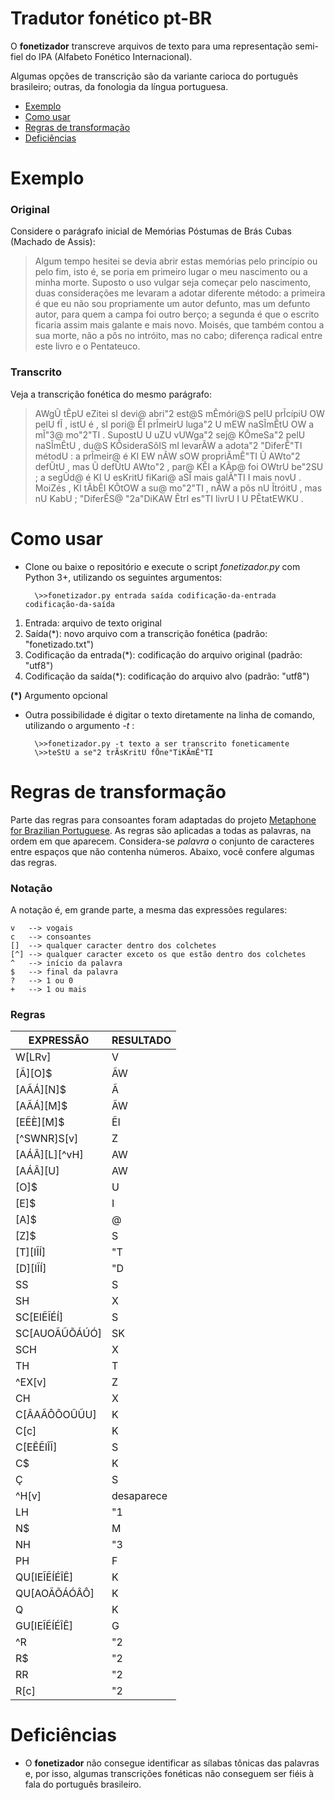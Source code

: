 # Tradutor fonético pt-BR

O **fonetizador** transcreve arquivos de texto para uma representação semi-fiel do IPA (Alfabeto Fonético Internacional).

Algumas opções de transcrição são da variante carioca do português brasileiro; outras, da fonologia da língua portuguesa.

* [Exemplo](#exemplo)
* [Como usar](#como-usar)
* [Regras de transformação](#regras-de-transformação)
* [Deficiências](#deficiências)

# Exemplo

### Original

Considere o parágrafo inicial de Memórias Póstumas de Brás Cubas (Machado de Assis):

>Algum tempo hesitei se devia abrir estas memórias pelo princípio ou pelo fim, isto é, se poria em primeiro lugar o meu nascimento ou a minha morte. Suposto o uso vulgar seja começar pelo nascimento, duas considerações me levaram a adotar diferente método: a primeira é que eu não sou propriamente um autor defunto, mas um defunto autor, para quem a campa foi outro berço; a segunda é que o escrito ficaria assim mais galante e mais novo. Moisés, que também contou a sua morte, não a pôs no intróito, mas no cabo; diferença radical entre este livro e o Pentateuco.

### Transcrito

Veja a transcrição fonética do mesmo parágrafo:

>AWgŨ tẼpU eZitei sI devi@ abri"2 est@S mẼmóri@S pelU prĨcípiU OW pelU fĨ , istU é , sI pori@ ẼI prĨmeirU luga"2 U mEW naSĨmẼtU OW a mĨ"3@ mo"2"TI . SupostU U uZU vUWga"2 sej@ KÕmeSa"2 pelU naSĨmẼtU , du@S KÕsideraSõIS mI levarÃW a adota"2 "DiferẼ"TI métodU : a prĨmeir@ é KI EW nÃW sOW propriÃmẼ"TI Ũ AWto"2 defŨtU , mas Ũ defŨtU AWto"2 , par@ KẼI a KÃp@ foi OWtrU be"2SU ; a segŨd@ é KI U esKritU fiKari@ aSĨ mais galÃ"TI I mais novU . MoiZés , KI tÃbẼI KÕtOW a su@ mo"2"TI , nÃW a pôs nU ĨtróitU , mas nU KabU ; "DiferẼS@ "2a"DiKAW ẼtrI es"TI livrU I U PẼtatEWKU .

# Como usar

* Clone ou baixe o repositório e execute o script *fonetizador.py* com Python 3+, utilizando os seguintes argumentos:

		\>>fonetizador.py entrada saída codificação-da-entrada codificação-da-saída

1. Entrada: arquivo de texto original
2. Saída(\*): novo arquivo com a transcrição fonética (padrão: "fonetizado.txt")
3. Codificação da entrada(\*): codificação do arquivo original (padrão: "utf8")
4. Codificação da saída(\*): codificação do arquivo alvo (padrão: "utf8")

**(\*)** Argumento opcional

* Outra possibilidade é digitar o texto diretamente na linha de comando, utilizando o argumento *-t* :

		\>>fonetizador.py -t texto a ser transcrito foneticamente
		\>>teStU a se"2 trÃsKritU fÕne"TiKÃmẼ"TI

# Regras de transformação

Parte das regras para consoantes foram adaptadas do projeto [Metaphone for Brazilian Portuguese](https://sourceforge.net/p/metaphoneptbr/code/ci/master/tree/README#l56). As regras são aplicadas a todas as palavras, na ordem em que aparecem. Considera-se *palavra* o conjunto de caracteres entre espaços que não contenha números. Abaixo, você confere algumas das regras.

### Notação

A notação é, em grande parte, a mesma das expressões regulares:

	v	--> vogais
	c	--> consoantes
	[]	--> qualquer caracter dentro dos colchetes
	[^]	--> qualquer caracter exceto os que estão dentro dos colchetes
	^	--> início da palavra
	$	--> final da palavra
	?	--> 1 ou 0
	+	--> 1 ou mais

### Regras

| EXPRESSÃO | RESULTADO |
| -- | -- |
| W[LRv] | V |
| [Ã][O]$ | ÃW |
| [AÃÁ][N]$ | Ã |
| [AÃÁ][M]$ | ÃW |
| [EẼÈ][M]$ | ẼI |
| [^SWNR]S[v] | Z |
| [AÁÂ][L][^vH] | AW |
| [AÁÂ][U] | AW |
| [O]$ | U |
| [E]$ | I |
| [A]$ | @ |
| [Z]$ | S |
| [T][IĨÍ] | "T |
| [D][IĨÍ] | "D |
| SS | S |
| SH | X |
| SC[EIẼĨÉÍ] | S |
| SC[AUOÃŨÕÁÚÓ] | SK |
| SCH | X |
| TH | T |
| ^EX[v] | Z |
| CH | X |
| C[ÂAÃÔÕOÛŨU] | K |
| C[c] | K |
| C[EÊẼIÎĨ] | S |
| C$ | K |
| Ç | S |
| ^H[v] | desaparece |
| LH | "1 |
| N$ | M |
| NH | "3 |
| PH | F |
| QU[IEĨẼÍÉÎÊ] | K |
| QU[AOÃÕÁÓÂÔ] | K |
| Q | K |
| GU[IEĨẼÍÉÎÊ] | G |
| ^R | "2 |
| R$ | "2 |
| RR | "2 |
| R[c] | "2 |


# Deficiências
* O **fonetizador** não consegue identificar as sílabas tônicas das palavras e, por isso, algumas transcrições fonéticas não conseguem ser fiéis à fala do português brasileiro.
